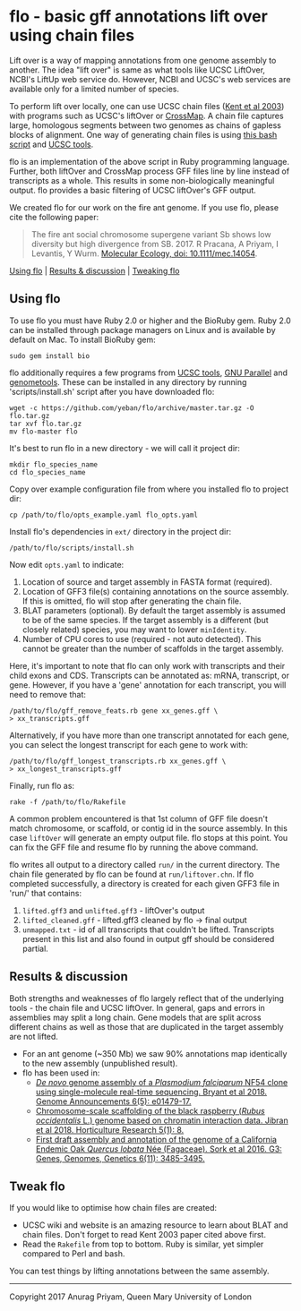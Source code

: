 # flo - basic gff annotations lift over using chain files

Lift over is a way of mapping annotations from one genome assembly to another.
The idea "lift over" is same as what tools like UCSC LiftOver, NCBI's LiftUp
web service do. However, NCBI and UCSC's web services are available only for
a limited number of species.

To perform lift over locally, one can use UCSC chain files ([Kent et al 2003][kent2003])
with programs such as UCSC's liftOver or [CrossMap][crossmap]. A chain file captures
large, homologous segments between two genomes as chains of gapless blocks of
alignment. One way of generating chain files is using [this bash script][kent-script]
and [UCSC tools][ucsc-tools].

flo is an implementation of the above script in Ruby programming language. Further,
both liftOver and CrossMap process GFF files line by line instead of transcripts as
a whole. This results in some non-biologically meaningful output. flo provides a
basic filtering of UCSC liftOver's GFF output.

We created flo for our work on the fire ant genome. If you use flo, please cite
the following paper:

> The fire ant social chromosome supergene variant Sb shows low diversity but
> high divergence from SB. 2017. R Pracana, A Priyam, I Levantis, Y Wurm.
> [Molecular Ecology, doi: 10.1111/mec.14054](http://onlinelibrary.wiley.com/doi/10.1111/mec.14054/full).

[Using flo](#using-flo) | [Results & discussion](#results--discussion) | [Tweaking flo](#tweak-flo)

## Using flo

To use flo you must have Ruby 2.0 or higher and the BioRuby gem. Ruby 2.0 can
be installed through package managers on Linux and is available by default on
Mac. To install BioRuby gem:

    sudo gem install bio

flo additionally requires a few programs from [UCSC tools][ucsc-tools], [GNU
Parallel][gnu-parallel] and [genometools][genometools]. These can be
installed in any directory by running 'scripts/install.sh' script
after you have downloaded flo:

    wget -c https://github.com/yeban/flo/archive/master.tar.gz -O flo.tar.gz
    tar xvf flo.tar.gz
    mv flo-master flo

It's best to run flo in a new directory - we will call it project dir:

    mkdir flo_species_name
    cd flo_species_name

Copy over example configuration file from where you installed flo to
project dir:

    cp /path/to/flo/opts_example.yaml flo_opts.yaml

Install flo's dependencies in `ext/` directory in the project dir:

    /path/to/flo/scripts/install.sh

Now edit `opts.yaml` to indicate:
1. Location of source and target assembly in FASTA format (required).
2. Location of GFF3 file(s) containing annotations on the source
   assembly. If this is omitted, flo will stop after generating
   the chain file.
3. BLAT parameters (optional). By default the target assembly is
   assumed to be of the same species. If the target assembly is
   a different (but closely related) species, you may want to
   lower `minIdentity`.
4. Number of CPU cores to use (required - not auto detected). This  
   cannot be greater than the number of scaffolds in the target assembly.

Here, it's important to note that flo can only work with transcripts
and their child exons and CDS. Transcripts can be annotated as: mRNA,
transcript, or gene. However, if you have a 'gene' annotation for
each transcript, you will need to remove that:

    /path/to/flo/gff_remove_feats.rb gene xx_genes.gff \
    > xx_transcripts.gff

Alternatively, if you have more than one transcript annotated for
each gene, you can select the longest transcript for each gene to
work with:

    /path/to/flo/gff_longest_transcripts.rb xx_genes.gff \
    > xx_longest_transcripts.gff

Finally, run flo as:

    rake -f /path/to/flo/Rakefile

A common problem encountered is that 1st column of GFF file doesn't match
chromosome, or scaffold, or contig id in the source assembly. In this case
`liftOver` will generate an empty output file. flo stops at this point. You
can fix the GFF file and resume flo by running the above command.

flo writes all output to a directory called `run/` in the current directory.
The chain file generated by flo can be found at `run/liftover.chn`. If flo
completed successfully, a directory is created for each given GFF3 file in
'run/' that contains:
1. `lifted.gff3` and `unlifted.gff3` - liftOver's output
2. `lifted_cleaned.gff` - lifted.gff3 cleaned by flo -> final output
3. `unmapped.txt` - id of all transcripts that couldn't be lifted.
   Transcripts present in this list and also found in output gff
   should be considered partial.

## Results & discussion
Both strengths and weaknesses of flo largely reflect that of the underlying
tools - the chain file and UCSC liftOver. In general, gaps and errors in
assemblies may split a long chain. Gene models that are split across
different chains as well as those that are duplicated in the target
assembly are not lifted.

- For an ant genome (~350 Mb) we saw 90% annotations map identically to
the new assembly (unpublished result).
- flo has been used in:
  - [_De novo_ genome assembly of a _Plasmodium falciparum_ NF54 clone using single-molecule real-time sequencing. Bryant et al 2018. Genome Announcements 6(5): e01479-17.](http://genomea.asm.org/content/6/5/e01479-17.short)
  - [Chromosome-scale scaffolding of the black raspberry (_Rubus occidentalis_ L.) genome based on chromatin interaction data. Jibran et al 2018. Horticulture Research 5(1): 8.](https://www.nature.com/articles/s41438-017-0013-y)
  - [First draft assembly and annotation of the genome of a California Endemic Oak _Quercus lobata_ Née (Fagaceae). Sork et al 2016. G3: Genes, Genomes, Genetics 6(11): 3485-3495.](https://doi.org/10.1534/g3.116.030411)

## Tweak flo
If you would like to optimise how chain files are created:
- UCSC wiki and website is an amazing resource to learn about BLAT and
  chain files. Don't forget to read Kent 2003 paper cited above first.
- Read the `Rakefile` from top to bottom. Ruby is similar, yet simpler
  compared to Perl and bash.

You can test things by lifting annotations between the same assembly.

---
Copyright 2017 Anurag Priyam, Queen Mary University of London

[kent-script]: http://hgwdev.cse.ucsc.edu/~kent/src/unzipped/hg/doc/liftOver.txt
[kent2003]: http://www.pnas.org/content/100/20/11484.full
[ucsc-tools]: http://hgdownload.cse.ucsc.edu/admin/exe/
[gnu-parallel]: https://www.gnu.org/software/parallel/
[genometools]: http://genometools.org/
[crossmap]: http://crossmap.sourceforge.net/
